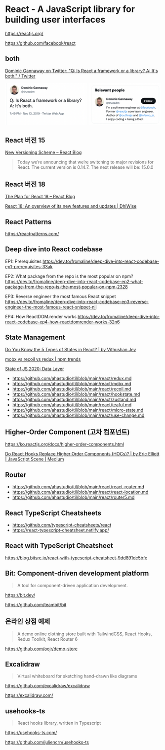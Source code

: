 # React - A JavaScript library for building user interfaces

<https://reactjs.org/>

<https://github.com/facebook/react>

## both

[Dominic Gannaway on Twitter: "Q: Is React a framework or a library? A: It's both." / Twitter](https://twitter.com/trueadm/status/1194567962784653312)

![It's both](./images/react-is-both.png)

## React 버전 15

[New Versioning Scheme – React Blog](https://reactjs.org/blog/2016/02/19/new-versioning-scheme.html)

> Today we’re announcing that we’re switching to major revisions for React.
> The current version is 0.14.7. The next release will be: 15.0.0

## React 버전 18

[The Plan for React 18 – React Blog](https://reactjs.org/blog/2021/06/08/the-plan-for-react-18.html)

[React 18: An overview of its new features and updates | DhiWise](https://medium.com/dhiwise/react-18-new-features-and-updates-2e608d862a6d)

## React Patterns

<https://reactpatterns.com/>

## Deep dive into React codebase

EP1: Prerequisites
<https://dev.to/fromaline/deep-dive-into-react-codebase-ep1-prerequisites-33ak>

EP2: What package from the repo is the most popular on npm?
<https://dev.to/fromaline/deep-dive-into-react-codebase-ep2-what-package-from-the-repo-is-the-most-popular-on-npm-2328>

EP3: Reverse engineer the most famous React snippet
<https://dev.to/fromaline/deep-dive-into-react-codebase-ep3-reverse-engineer-the-most-famous-react-snippet-njj>

EP4: How ReactDOM.render works
<https://dev.to/fromaline/deep-dive-into-react-codebase-ep4-how-reactdomrender-works-32n6>

## State Management

[Do You Know the 5 Types of States in React? | by Vithushan Jey](https://javascript.plainenglish.io/do-you-know-the-5-types-of-states-in-react-8734a04a5ffb)

[mobx vs recoil vs redux | npm trends](https://www.npmtrends.com/redux-vs-mobx-vs-recoil)

[State of JS 2020: Data Layer](https://2020.stateofjs.com/en-US/technologies/datalayer/)

- <https://github.com/ahastudio/til/blob/main/react/redux.md>
- <https://github.com/ahastudio/til/blob/main/react/mobx.md>
- <https://github.com/ahastudio/til/blob/main/react/recoil.md>
- <https://github.com/ahastudio/til/blob/main/react/hookstate.md>
- <https://github.com/ahastudio/til/blob/main/react/zustand.md>
- <https://github.com/ahastudio/til/blob/main/react/teaful.md>
- <https://github.com/ahastudio/til/blob/main/react/micro-state.md>
- <https://github.com/ahastudio/til/blob/main/react/use-change.md>

## Higher-Order Component (고차 컴포넌트)

<https://ko.reactjs.org/docs/higher-order-components.html>

[Do React Hooks Replace Higher Order Components (HOCs)? | by Eric Elliott | JavaScript Scene | Medium](https://medium.com/javascript-scene/do-react-hooks-replace-higher-order-components-hocs-7ae4a08b7b58)

## Router

- <https://github.com/ahastudio/til/blob/main/react/react-router.md>
- <https://github.com/ahastudio/til/blob/main/react/react-location.md>
- <https://github.com/ahastudio/til/blob/main/react/router5.md>

## React TypeScript Cheatsheets

- <https://github.com/typescript-cheatsheets/react>
- <https://react-typescript-cheatsheet.netlify.app/>

## React with TypeScript Cheatsheet

<https://blog.bitsrc.io/react-with-typescript-cheatsheet-9dd891dc5bfe>

## Bit: Component-driven development platform

> A tool for component-driven application development.

<https://bit.dev/>

<https://github.com/teambit/bit>

## 온라인 상점 예제

> A demo online clothing store built with TailwindCSS, React Hooks,
> Redux Toolkit, React Router 6

<https://github.com/oojr/demo-store>

## Excalidraw

> Virtual whiteboard for sketching hand-drawn like diagrams

<https://github.com/excalidraw/excalidraw>

<https://excalidraw.com/>

## usehooks-ts

> React hooks library, written in Typescript

<https://usehooks-ts.com/>

<https://github.com/juliencrn/usehooks-ts>
